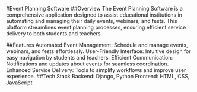 #Event Planning Software
##Overview
The Event Planning Software is a comprehensive application designed to assist educational institutions in automating and managing their daily events, webinars, and fests. This platform streamlines event planning processes, ensuring efficient service delivery to both students and teachers.

##Features
Automated Event Management: Schedule and manage events, webinars, and fests effortlessly.
User-Friendly Interface: Intuitive design for easy navigation by students and teachers.
Efficient Communication: Notifications and updates about events for seamless coordination.
Enhanced Service Delivery: Tools to simplify workflows and improve user experience.
##Tech Stack
Backend: Django, Python
Frontend: HTML, CSS, JavaScript
